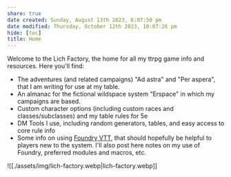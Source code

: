 ```yaml
---
share: true
date created: Sunday, August 13th 2023, 6:07:50 pm
date modified: Thursday, October 12th 2023, 10:07:26 pm
hide: [toc]
title: Home
---
```


Welcome to the Lich Factory, the home for all my ttrpg game info and resources.  Here you'll find:

- The adventures (and related campaigns) "Ad astra" and "Per aspera", that I am writing for use at my table. 
- An almanac for the fictional wildspace system "Erspace" in which my campaigns are based. 
- Custom character options (including custom races and classes/subclasses) and my table rules for 5e
- DM Tools I use, including random generators, tables, and easy access to core rule info 
- Some info on using [Foundry VTT](https://foundryvtt.com), that should hopefully be helpful to players new to the system. I'll also post here notes on my use of Foundry, preferred modules and macros, etc. 

![[./assets/img/lich-factory.webp|lich-factory.webp]]